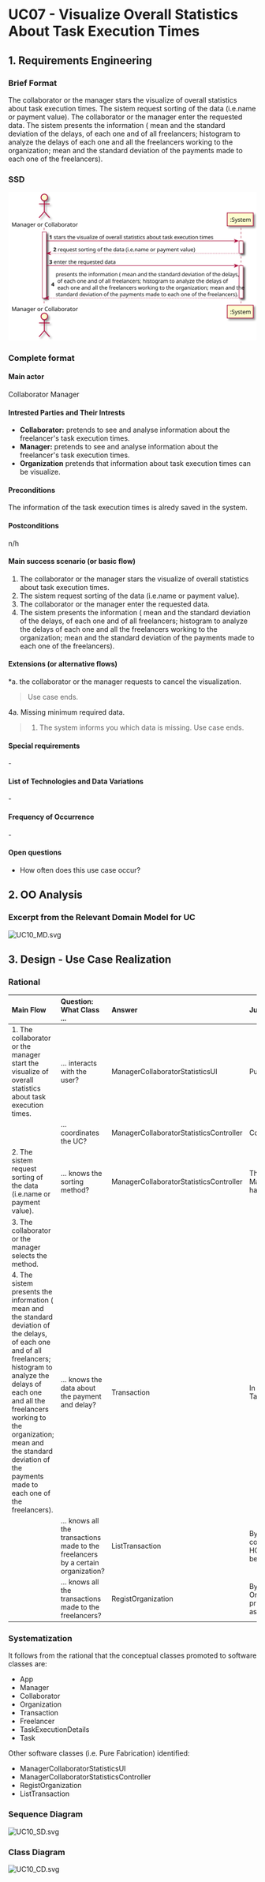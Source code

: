 # UC07 - Visualize Overall Statistics About Task Execution Times

## 1. Requirements Engineering

### Brief Format

The collaborator or the manager stars the visualize of overall statistics about task execution times. The sistem request sorting of the data (i.e.name or payment value). The collaborator or the manager enter the requested data. The sistem presents the information ( mean and the standard deviation of the delays, of each one and of all freelancers; histogram to analyze the delays of each one and all the freelancers working to the organization; mean and the standard deviation of the payments made to each one of the freelancers).

### SSD
![UC07_SSD.svg](UC07_SSD.svg)


### Complete format

#### Main actor

Collaborator
Manager

#### Intrested Parties and Their Intrests
* **Collaborator:** pretends to see and analyse information about the freelancer's task execution times.
* **Manager:** pretends to see and analyse information about the freelancer's task execution times.
* **Organization** pretends that information about task execution times can be visualize.

#### Preconditions
The information of the task execution times is alredy saved in the system.

#### Postconditions
n/h

#### Main success scenario (or basic flow)

1. The collaborator or the manager stars the visualize of overall statistics about task execution times.
2. The sistem request sorting of the data (i.e.name or payment value).
3. The collaborator or the manager enter the requested data.
4. The sistem presents the information ( mean and the standard deviation of the delays, of each one and of all freelancers; histogram to analyze the delays of each one and all the freelancers working to the organization; mean and the standard deviation of the payments made to each one of the freelancers).

#### Extensions (or alternative flows)

*a. the collaborator or the manager requests to cancel the visualization.

> Use case ends.

4a. Missing minimum required data.
>	1. The system informs you which data is missing.
> Use case ends.


#### Special requirements
\-

#### List of Technologies and Data Variations
\-

#### Frequency of Occurrence
\-

#### Open questions

* How often does this use case occur?


## 2. OO Analysis

### Excerpt from the Relevant Domain Model for UC

![UC10_MD.svg](UC10_MD.svg)


## 3. Design - Use Case Realization

### Rational

|Main Flow  |Question: What Class ... |Answer|Justification|
|:---------|:---------|:---------|:---------|
|1.  The collaborator or the manager start the visualize of overall statistics about task execution times.|… interacts with the user?|ManagerCollaboratorStatisticsUI|Pure Fabrication.|
||… coordinates the UC?|ManagerCollaboratorStatisticsController|Controller.|
|2. The sistem request sorting of the data (i.e.name or payment value).|… knows the sorting method?|ManagerCollaboratorStatisticsController| The ManagerCollaboratorStatisticsController has sorting methods|
|3.  The collaborator or the manager selects the method.||||
|4. The sistem presents the information ( mean and the standard deviation of the delays, of each one and of all freelancers; histogram to analyze the delays of each one and all the freelancers working to the organization; mean and the standard deviation of the payments made to each one of the freelancers).|… knows the data about the payment and delay?|Transaction|In the MD transaction contains TaskExecutionDetails.|
||… knows all the transactions made to the freelancers by a certain organization?|ListTransaction|By the IE principle Organization contains Transaction, however by the HC+LC principle, that responsibility has been assigned to ListTransaction.|
||… knows all the transactions made to the freelancers?|RegistOrganization|By the IE principle App contains Organization, however by the HC+LC principle, that responsibility has been assigned to RegistOrganization.|



### Systematization ##

 It follows from the rational that the conceptual classes promoted to software classes are:

 * App
 * Manager
 * Collaborator
 * Organization
 * Transaction
 * Freelancer
 * TaskExecutionDetails
 * Task


Other software classes (i.e. Pure Fabrication) identified:

 * ManagerCollaboratorStatisticsUI
 * ManagerCollaboratorStatisticsController
 * RegistOrganization
 * ListTransaction


###	Sequence Diagram

![UC10_SD.svg](UC10_SD.svg)



###	Class Diagram

![UC10_CD.svg](UC10_CD.svg)
